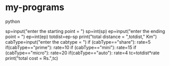 # my-programs
python

sp=input("enter the starting point = ")
sp=int(sp)
ep=input("enter the ending point  = ")
ep=int(ep)
totdist=ep-sp
print("total distance  = ",totdist," Km")
cabType=input("enter the cabtype  = ")
if (cabType=="share"):
 rate=5
if(cabType=="prime"):
 rate=10
if (cabType=="mini"):
 rate=15
if (cabType=="micro"):
 rate=20
if(cabType=="auto"):
  rate=4
tc=totdist*rate
print("total cost   = Rs.",tc)
